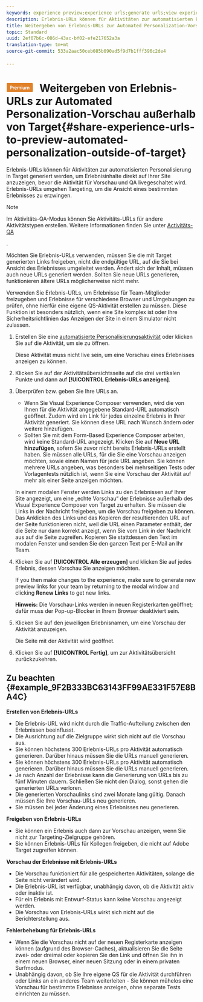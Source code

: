 ```yaml
---
keywords: experience preview;experience urls;generate urls;view experience urls
description: Erlebnis-URLs können für Aktivitäten zur automatisierten Personalisierung in Target generiert werden, um Erlebnisinhalte direkt auf Ihrer Site anzuzeigen, bevor die Aktivität für Vorschau und QA livegeschaltet wird. Erlebnis-URLs umgehen Targeting, um die Ansicht eines bestimmten Erlebnisses zu erzwingen.
title: Weitergeben von Erlebnis-URLs zur Automated Personalization-Vorschau außerhalb von Target
topic: Standard
uuid: 2ef07b6c-086d-43ac-bf02-efe217652a3a
translation-type: tm+mt
source-git-commit: 533a2aac50ceb085b090ad5f9d7b1fff396c2de4

---
```



# ![PREMIUM](/help/assets/premium.png) Weitergeben von Erlebnis-URLs zur Automated Personalization-Vorschau außerhalb von Target{#share-experience-urls-to-preview-automated-personalization-outside-of-target}

Erlebnis-URLs können für Aktivitäten zur automatisierten Personalisierung in Target generiert werden, um Erlebnisinhalte direkt auf Ihrer Site anzuzeigen, bevor die Aktivität für Vorschau und QA livegeschaltet wird. Erlebnis-URLs umgehen Targeting, um die Ansicht eines bestimmten Erlebnisses zu erzwingen.

>[!NOTE]
>
>Im Aktivitäts-QA-Modus können Sie Aktivitäts-URLs für andere Aktivitätstypen erstellen. Weitere Informationen finden Sie unter [Activitäts-QA](../../c-activities/c-activity-qa/activity-qa.md#concept_9329EF33DE7D41CA9815C8115DBC4E40)

.

Möchten Sie Erlebnis-URLs verwenden, müssen Sie die mit Target generierten Links freigeben, nicht die endgültige URL, auf die Sie bei Ansicht des Erlebnisses umgeleitet werden. Ändert sich der Inhalt, müssen auch neue URLs generiert werden. Sollten Sie neue URLs generieren, funktionieren ältere URLs möglicherweise nicht mehr.

Verwenden Sie Erlebnis-URLs, um Erlebnisse für Team-Mitglieder freizugeben und Erlebnisse für verschiedene Browser und Umgebungen zu prüfen, ohne hierfür eine eigene QS-Aktivität erstellen zu müssen. Diese Funktion ist besonders nützlich, wenn eine Site komplex ist oder Ihre Sicherheitsrichtlinien das Anzeigen der Site in einem Simulator nicht zulassen.

1. Erstellen Sie eine [automatisierte Personalisierungsaktivität](../../c-activities/t-automated-personalization/create-ap-activity.md#task_8AAF837796D74CF893CA2F88BA1491C9) oder klicken Sie auf die Aktivität, um sie zu öffnen.

   Diese Aktivität muss nicht live sein, um eine Vorschau eines Erlebnisses anzeigen zu können.
1. Klicken Sie auf der Aktivitätsübersichtsseite auf die drei vertikalen Punkte und dann auf **[!UICONTROL Erlebnis-URLs anzeigen]**.
1. Überprüfen bzw. geben Sie Ihre URLs an.

   * Wenn Sie Visual Experience Composer verwenden, wird die von Ihnen für die Aktivität angegebene Standard-URL automatisch geöffnet. Zudem wird ein Link für jedes einzelne Erlebnis in Ihrer Aktivität generiert. Sie können diese URL nach Wunsch ändern oder weitere hinzufügen.
   * Sollten Sie mit dem Form-Based Experience Composer arbeiten, wird keine Standard-URL angezeigt. Klicken Sie auf **Neue URL hinzufügen**, sofern Sie zuvor nicht bereits Erlebnis-URLs erstellt haben. Sie müssen alle URLs, für die Sie eine Vorschau anzeigen möchten, sowie einen Namen für jede URL angeben.
   Sie können mehrere URLs angeben, was besonders bei mehrseitigen Tests oder Vorlagentests nützlich ist, wenn Sie eine Vorschau der Aktivität auf mehr als einer Seite anzeigen möchten.

   In einem modalen Fenster werden Links zu den Erlebnissen auf Ihrer Site angezeigt, um eine „echte Vorschau“ der Erlebnisse außerhalb des Visual Experience Composer von Target zu erhalten. Sie müssen die Links in der Nachricht freigeben, um die Vorschau freigeben zu können. Das Anklicken des Links und das Kopieren der resultierenden URL auf der Seite funktionieren nicht, weil die URL einen Parameter enthält, der die Seite nur dann korrekt anzeigt, wenn Sie vom Link in der Nachricht aus auf die Seite zugreifen. Kopieren Sie stattdessen den Text im modalen Fenster und senden Sie den ganzen Text per E-Mail an Ihr Team.
1. Klicken Sie auf **[!UICONTROL Alle erzeugen]** und klicken Sie auf jedes Erlebnis, dessen Vorschau Sie anzeigen möchten.

   If you then make changes to the experience, make sure to generate new preview links for your team by returning to the modal window and clicking **Renew Links** to get new links.

   **Hinweis:** Die Vorschau-Links werden in neuen Registerkarten geöffnet; dafür muss der Pop-up-Blocker in Ihrem Browser deaktiviert sein.

1. Klicken Sie auf den jeweiligen Erlebnisnamen, um eine Vorschau der Aktivität anzuzeigen.

   Die Seite mit der Aktivität wird geöffnet.
1. Klicken Sie auf **[!UICONTROL Fertig]**, um zur Aktivitätsübersicht zurückzukehren.

## Zu beachten {#example_9F2B333BC63143FF99AE331F57E8BA4C}

**Erstellen von Erlebnis-URLs**

* Die Erlebnis-URL wird nicht durch die Traffic-Aufteilung zwischen den Erlebnissen beeinflusst.
* Die Ausrichtung auf die Zielgruppe wirkt sich nicht auf die Vorschau aus.
* Sie können höchstens 300 Erlebnis-URLs pro Aktivität automatisch generieren. Darüber hinaus müssen Sie die URLs manuell generieren.
* Sie können höchstens 300 Erlebnis-URLs pro Aktivität automatisch generieren. Darüber hinaus müssen Sie die URLs manuell generieren.
* Je nach Anzahl der Erlebnisse kann die Generierung von URLs bis zu fünf Minuten dauern. Schließen Sie nicht den Dialog, sonst gehen die generierten URLs verloren.
* Die generierten Vorschaulinks sind zwei Monate lang gültig. Danach müssen Sie Ihre Vorschau-URLs neu generieren.
* Sie müssen bei jeder Änderung eines Erlebnisses neu generieren.

**Freigeben von Erlebnis-URLs**

* Sie können ein Erlebnis auch dann zur Vorschau anzeigen, wenn Sie nicht zur Targeting-Zielgruppe gehören.
* Sie können Erlebnis-URLs für Kollegen freigeben, die nicht auf Adobe Target zugreifen können.

**Vorschau der Erlebnisse mit Erlebnis-URLs**

* Die Vorschau funktioniert für alle gespeicherten Aktivitäten, solange die Seite nicht verändert wird.
* Die Erlebnis-URL ist verfügbar, unabhängig davon, ob die Aktivität aktiv oder inaktiv ist.
* Für ein Erlebnis mit Entwurf-Status kann keine Vorschau angezeigt werden.
* Die Vorschau von Erlebnis-URLs wirkt sich nicht auf die Berichterstellung aus.

**Fehlerbehebung für Erlebnis-URLs**

* Wenn Sie die Vorschau nicht auf der neuen Registerkarte anzeigen können (aufgrund des Browser-Caches), aktualisieren Sie die Seite zwei- oder dreimal oder kopieren Sie den Link und öffnen Sie ihn in einem neuen Browser, einer neuen Sitzung oder in einem privaten Surfmodus.
* Unabhängig davon, ob Sie Ihre eigene QS für die Aktivität durchführen oder Links an ein anderes Team weiterleiten - Sie können mühelos eine Vorschau für bestimmte Erlebnisse anzeigen, ohne separate Tests einrichten zu müssen.


